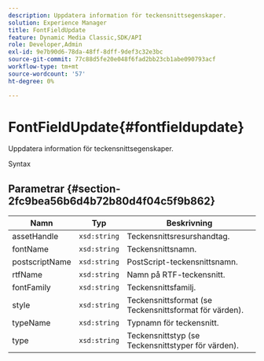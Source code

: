 ```yaml
---
description: Uppdatera information för teckensnittsegenskaper.
solution: Experience Manager
title: FontFieldUpdate
feature: Dynamic Media Classic,SDK/API
role: Developer,Admin
exl-id: 9e7b90d6-78da-48ff-8dff-9def3c32e3bc
source-git-commit: 77c88d5fe20e048f6fad2bb23cb1abe090793acf
workflow-type: tm+mt
source-wordcount: '57'
ht-degree: 0%

---
```


# FontFieldUpdate{#fontfieldupdate}

Uppdatera information för teckensnittsegenskaper.

Syntax

## Parametrar {#section-2fc9bea56b6d4b72b80d4f04c5f9b862}

| Namn | Typ | Beskrivning |
|---|---|---|
| assetHandle | `xsd:string` | Teckensnittsresurshandtag. |
| fontName | `xsd:string` | Teckensnittsnamn. |
| postscriptName | `xsd:string` | PostScript-teckensnittsnamn. |
| rtfName | `xsd:string` | Namn på RTF-teckensnitt. |
| fontFamily | `xsd:string` | Teckensnittsfamilj. |
| style | `xsd:string` | Teckensnittsformat (se Teckensnittsformat för värden). |
| typeName | `xsd:string` | Typnamn för teckensnitt. |
| type | `xsd:string` | Teckensnittstyp (se Teckensnittstyper för värden). |
